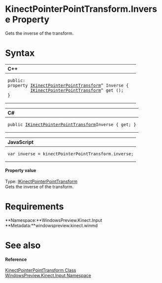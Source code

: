 KinectPointerPointTransform.Inverse Property  
============================================  

Gets the inverse of the transform. <span id="syntaxSection"></span>

Syntax  
======  

<table>
<colgroup>
<col width="100%" />
</colgroup>
<thead>
<tr class="header">
<th align="left">C++</th>
</tr>
</thead>
<tbody>
<tr class="odd">
<td align="left"><pre><code>public:  
property <a href="../../IKinectPointerPointTransform.md">IKinectPointerPointTransform</a>^ Inverse {  
         <a href="../../IKinectPointerPointTransform.md">IKinectPointerPointTransform</a>^ get ();  
}</code></pre></td>
</tr>
</tbody>
</table>

<table>
<colgroup>
<col width="100%" />
</colgroup>
<thead>
<tr class="header">
<th align="left">C#</th>
</tr>
</thead>
<tbody>
<tr class="odd">
<td align="left"><pre><code>public <a href="../../IKinectPointerPointTransform.md">IKinectPointerPointTransform</a>Inverse { get; }</code></pre></td>
</tr>
</tbody>
</table>

<table>
<colgroup>
<col width="100%" />
</colgroup>
<thead>
<tr class="header">
<th align="left">JavaScript</th>
</tr>
</thead>
<tbody>
<tr class="odd">
<td align="left"><pre><code>var inverse = kinectPointerPointTransform.inverse;</code></pre></td>
</tr>
</tbody>
</table>

<span id="ID4ER"></span>
#### Property value  

Type: [IKinectPointerPointTransform](../../IKinectPointerPointTransform.md)  
Gets the inverse of the transform.  

<span id="requirements"></span>

Requirements  
============  

**Namespace:**WindowsPreview.Kinect.Input  
**Metadata:**windowspreview.kinect.winmd  

<span id="ID4E3"></span>

See also  
========  

<span id="ID4E5"></span>
#### Reference  

[KinectPointerPointTransform Class](../../KinectPointerPointTransform.md)  
 [WindowsPreview.Kinect.Input Namespace](../../../Kinect.Input.md)  



<!--Please do not edit the data in the comment block below.-->
<!--
TOCTitle : Inverse Property
RLTitle : KinectPointerPointTransform.Inverse Property
KeywordK : Inverse property
KeywordK : KinectPointerPointTransform.Inverse property
KeywordF : WindowsPreview.Kinect.Input.KinectPointerPointTransform.Inverse
KeywordF : KinectPointerPointTransform.Inverse
KeywordF : Inverse
KeywordF : WindowsPreview.Kinect.Input.KinectPointerPointTransform.Inverse
KeywordA : P:WindowsPreview.Kinect.Input.KinectPointerPointTransform.Inverse
AssetID : P:WindowsPreview.Kinect.Input.KinectPointerPointTransform.Inverse
Locale : en-us
CommunityContent : 1
APIType : Managed
APILocation : windowspreview.kinect.winmd
APIName : WindowsPreview.Kinect.Input.KinectPointerPointTransform.Inverse
TargetOS : Windows
TopicType : kbSyntax
DevLang : VB
DevLang : CSharp
DevLang : JavaScript
DevLang : C++
DocSet : K4Wv2
ProjType : K4Wv2Proj
Technology : Kinect for Windows
Product : Kinect for Windows SDK v2
productversion : 20
-->
